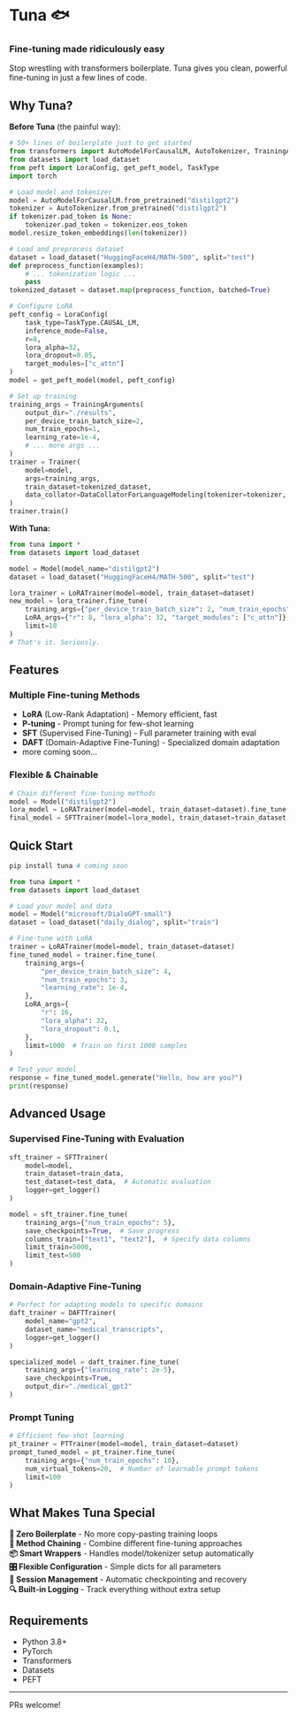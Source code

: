 # Tuna 🐟
### Fine-tuning made ridiculously easy

Stop wrestling with transformers boilerplate. Tuna gives you clean, powerful fine-tuning in just a few lines of code.

## Why Tuna?

**Before Tuna** (the painful way):
```python
# 50+ lines of boilerplate just to get started
from transformers import AutoModelForCausalLM, AutoTokenizer, TrainingArguments, Trainer, DataCollatorForLanguageModeling
from datasets import load_dataset
from peft import LoraConfig, get_peft_model, TaskType
import torch

# Load model and tokenizer
model = AutoModelForCausalLM.from_pretrained("distilgpt2")
tokenizer = AutoTokenizer.from_pretrained("distilgpt2")
if tokenizer.pad_token is None:
    tokenizer.pad_token = tokenizer.eos_token
model.resize_token_embeddings(len(tokenizer))

# Load and preprocess dataset
dataset = load_dataset("HuggingFaceH4/MATH-500", split="test")
def preprocess_function(examples):
    # ... tokenization logic ...
    pass
tokenized_dataset = dataset.map(preprocess_function, batched=True)

# Configure LoRA
peft_config = LoraConfig(
    task_type=TaskType.CAUSAL_LM,
    inference_mode=False,
    r=8,
    lora_alpha=32,
    lora_dropout=0.05,
    target_modules=["c_attn"]
)
model = get_peft_model(model, peft_config)

# Set up training
training_args = TrainingArguments(
    output_dir="./results",
    per_device_train_batch_size=2,
    num_train_epochs=1,
    learning_rate=1e-4,
    # ... more args ...
)
trainer = Trainer(
    model=model,
    args=training_args,
    train_dataset=tokenized_dataset,
    data_collator=DataCollatorForLanguageModeling(tokenizer=tokenizer, mlm=False)
)
trainer.train()
```

**With Tuna:**
```python
from tuna import *
from datasets import load_dataset

model = Model(model_name="distilgpt2")
dataset = load_dataset("HuggingFaceH4/MATH-500", split="test")

lora_trainer = LoRATrainer(model=model, train_dataset=dataset)
new_model = lora_trainer.fine_tune(
    training_args={"per_device_train_batch_size": 2, "num_train_epochs": 1},
    LoRA_args={"r": 8, "lora_alpha": 32, "target_modules": ["c_attn"]},
    limit=10
)
# That's it. Seriously.
```

## Features

### Multiple Fine-tuning Methods
- **LoRA** (Low-Rank Adaptation) - Memory efficient, fast
- **P-tuning** - Prompt tuning for few-shot learning
- **SFT** (Supervised Fine-Tuning) - Full parameter training with eval
- **DAFT** (Domain-Adaptive Fine-Tuning) - Specialized domain adaptation
- more coming soon...

### Flexible & Chainable
```python
# Chain different fine-tuning methods
model = Model("distilgpt2")
lora_model = LoRATrainer(model=model, train_dataset=dataset).fine_tune(...)
final_model = SFTTrainer(model=lora_model, train_dataset=train_dataset, eval_dataset=eval_dataset).fine_tune(...)
```

## Quick Start

```bash
pip install tuna # coming soon
```

```python
from tuna import *
from datasets import load_dataset

# Load your model and data
model = Model("microsoft/DialoGPT-small")
dataset = load_dataset("daily_dialog", split="train")

# Fine-tune with LoRA
trainer = LoRATrainer(model=model, train_dataset=dataset)
fine_tuned_model = trainer.fine_tune(
    training_args={
        "per_device_train_batch_size": 4,
        "num_train_epochs": 3,
        "learning_rate": 1e-4,
    },
    LoRA_args={
        "r": 16,
        "lora_alpha": 32,
        "lora_dropout": 0.1,
    },
    limit=1000  # Train on first 1000 samples
)

# Test your model
response = fine_tuned_model.generate("Hello, how are you?")
print(response)
```

## Advanced Usage

### Supervised Fine-Tuning with Evaluation
```python
sft_trainer = SFTTrainer(
    model=model,
    train_dataset=train_data,
    test_dataset=test_data,  # Automatic evaluation
    logger=get_logger()
)

model = sft_trainer.fine_tune(
    training_args={"num_train_epochs": 5},
    save_checkpoints=True,  # Save progress
    columns_train=["text1", "text2"],  # Specify data columns
    limit_train=5000,
    limit_test=500
)
```

### Domain-Adaptive Fine-Tuning
```python
# Perfect for adapting models to specific domains
daft_trainer = DAFTTrainer(
    model_name="gpt2",
    dataset_name="medical_transcripts",
    logger=get_logger()
)

specialized_model = daft_trainer.fine_tune(
    training_args={"learning_rate": 2e-5},
    save_checkpoints=True,
    output_dir="./medical_gpt2"
)
```

### Prompt Tuning
```python
# Efficient few-shot learning
pt_trainer = PTTrainer(model=model, train_dataset=dataset)
prompt_tuned_model = pt_trainer.fine_tune(
    training_args={"num_train_epochs": 10},
    num_virtual_tokens=20,  # Number of learnable prompt tokens
    limit=100
)
```

## What Makes Tuna Special

**🎯 Zero Boilerplate** - No more copy-pasting training loops  
**🔄 Method Chaining** - Combine different fine-tuning approaches  
**📦 Smart Wrappers** - Handles model/tokenizer setup automatically  
**🎛️ Flexible Configuration** - Simple dicts for all parameters  
**💾 Session Management** - Automatic checkpointing and recovery  
**🔍 Built-in Logging** - Track everything without extra setup  

## Requirements

- Python 3.8+
- PyTorch
- Transformers
- Datasets
- PEFT

---

PRs welcome!